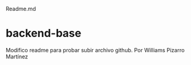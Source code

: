 Readme.md
# backend-base
Modifico readme para probar subir archivo github. Por Williams Pizarro Martínez